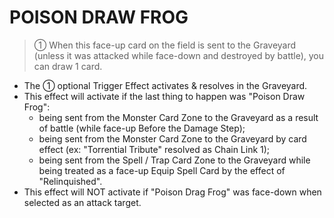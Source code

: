 # POISON DRAW FROG

> ① When this face-up card on the field is sent to the Graveyard (unless it was attacked while face-down and destroyed by battle), you can draw 1 card.

*   The ① optional Trigger Effect activates & resolves in the Graveyard.
*   This effect will activate if the last thing to happen was "Poison Draw Frog":
    *   being sent from the Monster Card Zone to the Graveyard as a result of battle (while face-up Before the Damage Step);
    *   being sent from the Monster Card Zone to the Graveyard by card effect (ex: "Torrential Tribute" resolved as Chain Link 1);
    *   being sent from the Spell / Trap Card Zone to the Graveyard while being treated as a face-up Equip Spell Card by the effect of "Relinquished".
*   This effect will NOT activate if "Poison Drag Frog" was face-down when selected as an attack target.

